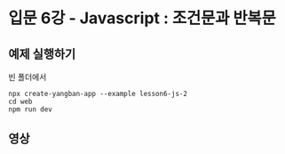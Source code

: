 # 입문 6강 - Javascript : 조건문과 반복문

## 예제 실행하기
빈 폴더에서
```
npx create-yangban-app --example lesson6-js-2
cd web
npm run dev
```

## 영상